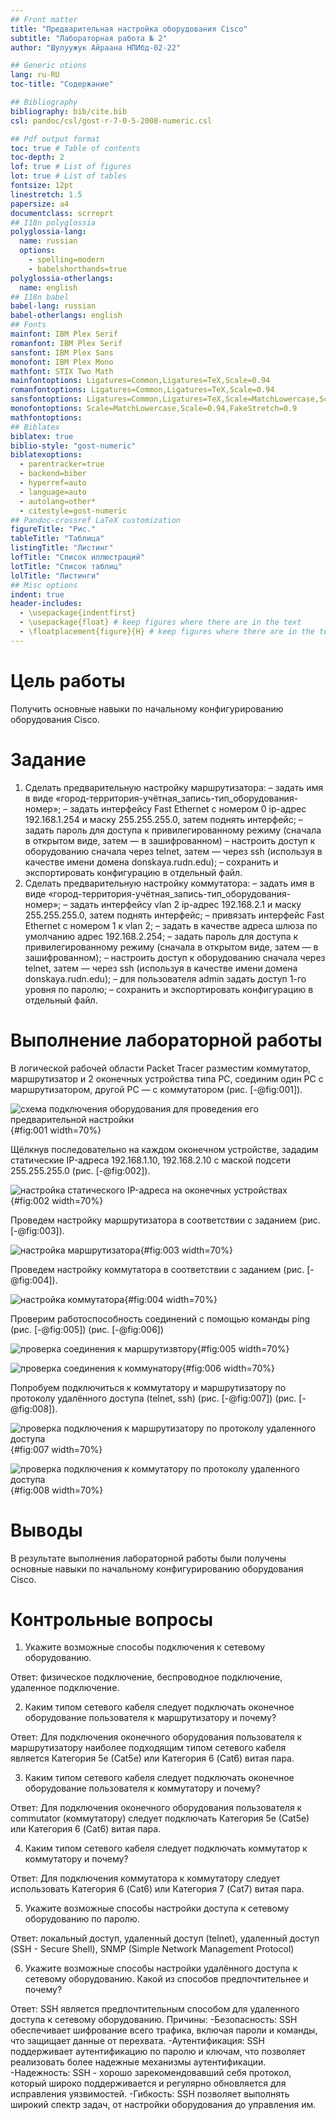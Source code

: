 ```yaml
---
## Front matter
title: "Предварительная настройка оборудования Cisco"
subtitle: "Лабораторная работа № 2"
author: "Шулуужук Айраана НПИбд-02-22"

## Generic otions
lang: ru-RU
toc-title: "Содержание"

## Bibliography
bibliography: bib/cite.bib
csl: pandoc/csl/gost-r-7-0-5-2008-numeric.csl

## Pdf output format
toc: true # Table of contents
toc-depth: 2
lof: true # List of figures
lot: true # List of tables
fontsize: 12pt
linestretch: 1.5
papersize: a4
documentclass: scrreprt
## I18n polyglossia
polyglossia-lang:
  name: russian
  options:
	- spelling=modern
	- babelshorthands=true
polyglossia-otherlangs:
  name: english
## I18n babel
babel-lang: russian
babel-otherlangs: english
## Fonts
mainfont: IBM Plex Serif
romanfont: IBM Plex Serif
sansfont: IBM Plex Sans
monofont: IBM Plex Mono
mathfont: STIX Two Math
mainfontoptions: Ligatures=Common,Ligatures=TeX,Scale=0.94
romanfontoptions: Ligatures=Common,Ligatures=TeX,Scale=0.94
sansfontoptions: Ligatures=Common,Ligatures=TeX,Scale=MatchLowercase,Scale=0.94
monofontoptions: Scale=MatchLowercase,Scale=0.94,FakeStretch=0.9
mathfontoptions:
## Biblatex
biblatex: true
biblio-style: "gost-numeric"
biblatexoptions:
  - parentracker=true
  - backend=biber
  - hyperref=auto
  - language=auto
  - autolang=other*
  - citestyle=gost-numeric
## Pandoc-crossref LaTeX customization
figureTitle: "Рис."
tableTitle: "Таблица"
listingTitle: "Листинг"
lofTitle: "Список иллюстраций"
lotTitle: "Список таблиц"
lolTitle: "Листинги"
## Misc options
indent: true
header-includes:
  - \usepackage{indentfirst}
  - \usepackage{float} # keep figures where there are in the text
  - \floatplacement{figure}{H} # keep figures where there are in the text
---
```


# Цель работы

Получить основные навыки по начальному конфигурированию оборудования Cisco.

# Задание

1. Сделать предварительную настройку маршрутизатора:
– задать имя в виде «город-территория-учётная_запись-тип_оборудования-номер»;
– задать интерфейсу Fast Ethernet с номером 0 ip-адрес 192.168.1.254 и маску 255.255.255.0, затем поднять интерфейс;
– задать пароль для доступа к привилегированному режиму (сначала в открытом виде, затем — в зашифрованном)
– настроить доступ к оборудованию сначала через telnet, затем — через ssh (используя в качестве имени домена donskaya.rudn.edu);
– сохранить и экспортировать конфигурацию в отдельный файл.
2. Сделать предварительную настройку коммутатора:
– задать имя в виде «город-территория-учётная_запись-тип_оборудования-номер»;
– задать интерфейсу vlan 2 ip-адрес 192.168.2.1 и маску 255.255.255.0, затем поднять интерфейс;
– привязать интерфейс Fast Ethernet с номером 1 к vlan 2;
– задать в качестве адреса шлюза по умолчанию адрес 192.168.2.254;
– задать пароль для доступа к привилегированному режиму (сначала в открытом виде, затем — в зашифрованном);
– настроить доступ к оборудованию сначала через telnet, затем — через ssh (используя в качестве имени домена donskaya.rudn.edu);
– для пользователя admin задать доступ 1-го уровня по паролю;
– сохранить и экспортировать конфигурацию в отдельный файл.

# Выполнение лабораторной работы

В логической рабочей области Packet Tracer разместим коммутатор, маршрутизатор и 2 оконечных устройства типа PC, соединим один PC с маршрутизатором, другой PC — с коммутатором (рис. [-@fig:001]).

![схема подключения оборудования для проведения его предварительной настройки](image/1.png){#fig:001 width=70%}

Щёлкнув последовательно на каждом оконечном устройстве, зададим статические IP-адреса 192.168.1.10, 192.168.2.10 с маской подсети 255.255.255.0 (рис. [-@fig:002]).

![настройка статического IP-адреса на оконечных устройствах](image/2.png){#fig:002 width=70%}

Проведем настройку маршрутизатора в соответствии с заданием (рис. [-@fig:003]).

![настройка маршрутизатора](image/3.png){#fig:003 width=70%}

Проведем настройку коммутатора в соответствии с заданием (рис. [-@fig:004]).

![настройка коммутатора](image/4.png){#fig:004 width=70%}

Проверим работоспособность соединений с помощью команды ping (рис. [-@fig:005]) (рис. [-@fig:006])

![проверка соединения к маршрутизвтору](image/5.png){#fig:005 width=70%}

![проверка соединения к коммунатору](image/6.png){#fig:006 width=70%}

Попробуем подключиться к коммутатору и маршрутизатору по протоколу удалённого доступа (telnet, ssh) (рис. [-@fig:007]) (рис. [-@fig:008]).

![проверка подключения к маршрутизатору по протоколу удаленного доступа](image/7.png){#fig:007 width=70%}

![проверка подключения к коммутатору по протоколу удаленного доступа](image/8.png){#fig:008 width=70%}

# Выводы

В результате выполнения лабораторной работы были получены основные навыки по начальному конфигурированию оборудования Cisco.

# Контрольные вопросы

1. Укажите возможные способы подключения к сетевому оборудованию.

Ответ: физическое подключение, беспроводное подключение, удаленное подключение.

2. Каким типом сетевого кабеля следует подключать оконечное оборудование пользователя к маршрутизатору и почему?

Ответ: Для подключения оконечного оборудования пользователя к маршрутизатору наиболее подходящим типом сетевого кабеля является Категория 5e (Cat5e) или Категория 6 (Cat6) витая пара.

3. Каким типом сетевого кабеля следует подключать оконечное оборудование пользователя к коммутатору и почему?

Ответ: Для подключения оконечного оборудования пользователя к commutator (коммутатору) следует подключать Категория 5e (Cat5e) или Категория 6 (Cat6) витая пара.

4. Каким типом сетевого кабеля следует подключать коммутатор к коммутатору и почему?

Ответ: Для подключения коммутатора к коммутатору следует использовать Категория 6 (Cat6) или Категория 7 (Cat7) витая пара.

5. Укажите возможные способы настройки доступа к сетевому оборудованию по паролю.

Ответ: локальный доступ, удаленный доступ (telnet), удаленный доступ (SSH - Secure Shell), SNMP (Simple Network Management Protocol)

6. Укажите возможные способы настройки удалённого доступа к сетевому оборудованию. Какой из способов предпочтительнее и почему?

Ответ: SSH является предпочтительным способом для удаленного доступа к сетевому оборудованию.
Причины:
-Безопасность: SSH обеспечивает шифрование всего трафика, включая пароли и команды, что защищает данные от перехвата.
-Аутентификация: SSH поддерживает аутентификацию по паролю и ключам, что позволяет реализовать более надежные механизмы аутентификации.
-Надежность: SSH - хорошо зарекомендовавший себя протокол, который широко поддерживается и регулярно обновляется для исправления уязвимостей.
-Гибкость: SSH позволяет выполнять широкий спектр задач, от настройки оборудования до управления им.
